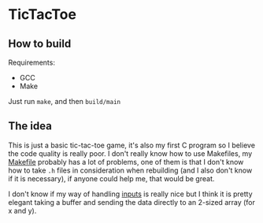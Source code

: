 # TicTacToe

## How to build
Requirements:
- GCC
- Make

Just run `make`, and then `build/main`

## The idea
This is just a basic tic-tac-toe game, it's also my first C program so I believe the code quality is really poor.
I don't really know how to use Makefiles, my [Makefile](Makefile) probably has a lot of problems, one of them is that I don't know how to take `.h` files in consideration when rebuilding (and I also don't know if it is necessary), if anyone could help me, that would be great.

I don't know if my way of handling [inputs](src/inputs.c) is really nice but I think it is pretty elegant taking a buffer and sending the data directly to an 2-sized array (for x and y).